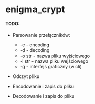 # enigma_crypt

#### TODO:

* Parsowanie przełączników:
    * -e - encoding
    * -d - decoding
    * -o str - nazwa pliku wyjściowego
    * -i str - nazwa pliku wejściowego
    * -g - interfejs graficzny (w cli)

* Odczyt pliku
* Encodowanie i zapis do pliku
* Decodowanie i zapis do pliku
